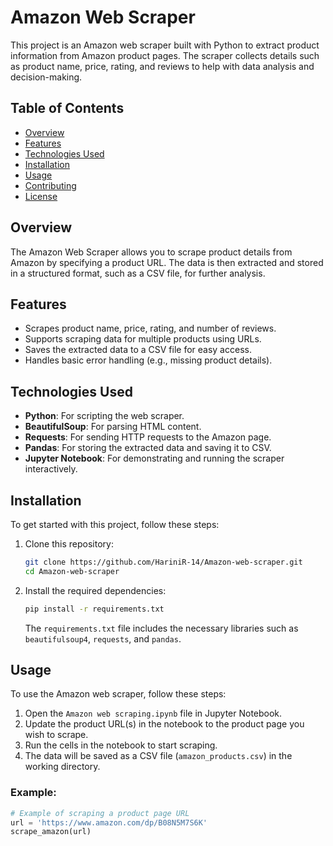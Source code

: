 # Amazon Web Scraper

This project is an Amazon web scraper built with Python to extract product information from Amazon product pages. The scraper collects details such as product name, price, rating, and reviews to help with data analysis and decision-making.

## Table of Contents
- [Overview](#overview)
- [Features](#features)
- [Technologies Used](#technologies-used)
- [Installation](#installation)
- [Usage](#usage)
- [Contributing](#contributing)
- [License](#license)

## Overview
The Amazon Web Scraper allows you to scrape product details from Amazon by specifying a product URL. The data is then extracted and stored in a structured format, such as a CSV file, for further analysis.

## Features
- Scrapes product name, price, rating, and number of reviews.
- Supports scraping data for multiple products using URLs.
- Saves the extracted data to a CSV file for easy access.
- Handles basic error handling (e.g., missing product details).

## Technologies Used
- **Python**: For scripting the web scraper.
- **BeautifulSoup**: For parsing HTML content.
- **Requests**: For sending HTTP requests to the Amazon page.
- **Pandas**: For storing the extracted data and saving it to CSV.
- **Jupyter Notebook**: For demonstrating and running the scraper interactively.

## Installation

To get started with this project, follow these steps:

1. Clone this repository:
    ```bash
    git clone https://github.com/HariniR-14/Amazon-web-scraper.git
    cd Amazon-web-scraper
    ```

2. Install the required dependencies:
    ```bash
    pip install -r requirements.txt
    ```

   The `requirements.txt` file includes the necessary libraries such as `beautifulsoup4`, `requests`, and `pandas`.

## Usage

To use the Amazon web scraper, follow these steps:

1. Open the `Amazon web scraping.ipynb` file in Jupyter Notebook.
2. Update the product URL(s) in the notebook to the product page you wish to scrape.
3. Run the cells in the notebook to start scraping.
4. The data will be saved as a CSV file (`amazon_products.csv`) in the working directory.

### Example:
```python
# Example of scraping a product page URL
url = 'https://www.amazon.com/dp/B08N5M7S6K'
scrape_amazon(url)

